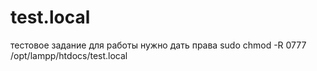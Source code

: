 # test.local
 тестовое задание
 для работы нужно дать права sudo chmod -R 0777 /opt/lampp/htdocs/test.local
